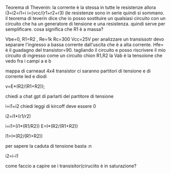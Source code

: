 Teorema di Thevenin: la corrente è la stessa in tutte le resistenze allora i3=i2=i1=i     i=(vcc/(r1+r2+r3) (le resistenze sono in serie quindi si sommano.
il teorema di teverin dice che io posso sostituire un qualsiasi circuito con un circuito che ha un generatore di tensione e una resistenza. quindi serve per semplificare.
cosa significa che R1 è a massa?

Vbe=0, R1=R2 , Re=1k Rc=300 Vcc=25V
per analizzare un transissotr devo separare l'ingresso a bassa corrente dall'uscita che è a alta corrente.
Hfe= è il guadagno del transistor=90.
tagliando il circuito e posso riscrivere il mio circuito di ingresso  come un circuito chìon R1,R2 la Vab è la tensoione che vedo fra i campi a e b






mappa di carneaut 4x4
transistor
ci saranno partitori di tensione e di corrente
led e diodi

v=E*(R2/(R1+R2));

chiedi a chat gpt di parlarti del partitore di tensione

i=i1+i2 chiedi leggi di kircoff deve essere 0

i2=i1*(r1/r2)

i=i1+(i1*(R1/R2))
 E=I*(R2/(R1+R2))
 
 I1=I*(R2/(R1+R2))
 
 per sapere la caduta di tensione basta :n  
 
 i2=i-i1
 
 come faccio a capire se i transisitor(ciruciito è in saturazione?
 
 